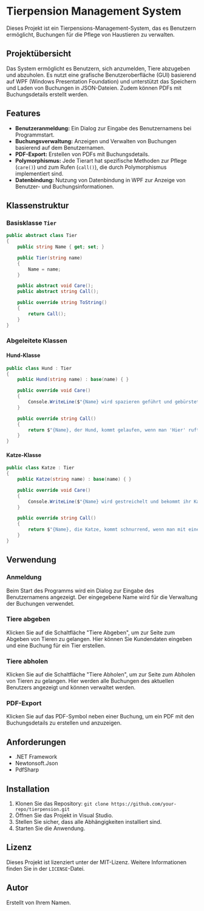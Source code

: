 
# Tierpension Management System

Dieses Projekt ist ein Tierpensions-Management-System, das es Benutzern ermöglicht, Buchungen für die Pflege von Haustieren zu verwalten.

## Projektübersicht

Das System ermöglicht es Benutzern, sich anzumelden, Tiere abzugeben und abzuholen. Es nutzt eine grafische Benutzeroberfläche (GUI) basierend auf WPF (Windows Presentation Foundation) und unterstützt das Speichern und Laden von Buchungen in JSON-Dateien. Zudem können PDFs mit Buchungsdetails erstellt werden.

## Features

- **Benutzeranmeldung:** Ein Dialog zur Eingabe des Benutzernamens bei Programmstart.
- **Buchungsverwaltung:** Anzeigen und Verwalten von Buchungen basierend auf dem Benutzernamen.
- **PDF-Export:** Erstellen von PDFs mit Buchungsdetails.
- **Polymorphismus:** Jede Tierart hat spezifische Methoden zur Pflege (`care()`) und zum Rufen (`call()`), die durch Polymorphismus implementiert sind.
- **Datenbindung:** Nutzung von Datenbindung in WPF zur Anzeige von Benutzer- und Buchungsinformationen.

## Klassenstruktur

### Basisklasse `Tier`

```csharp
public abstract class Tier
{
    public string Name { get; set; }

    public Tier(string name)
    {
        Name = name;
    }

    public abstract void Care();
    public abstract string Call();

    public override string ToString()
    {
        return Call();
    }
}
```

### Abgeleitete Klassen

#### Hund-Klasse

```csharp
public class Hund : Tier
{
    public Hund(string name) : base(name) { }

    public override void Care()
    {
        Console.WriteLine($"{Name} wird spazieren geführt und gebürstet.");
    }

    public override string Call()
    {
        return $"{Name}, der Hund, kommt gelaufen, wenn man 'Hier' ruft.";
    }
}
```

#### Katze-Klasse

```csharp
public class Katze : Tier
{
    public Katze(string name) : base(name) { }

    public override void Care()
    {
        Console.WriteLine($"{Name} wird gestreichelt und bekommt ihr Katzenklo gereinigt.");
    }

    public override string Call()
    {
        return $"{Name}, die Katze, kommt schnurrend, wenn man mit einer Dose raschelt.";
    }
}
```

## Verwendung

### Anmeldung

Beim Start des Programms wird ein Dialog zur Eingabe des Benutzernamens angezeigt. Der eingegebene Name wird für die Verwaltung der Buchungen verwendet.

### Tiere abgeben

Klicken Sie auf die Schaltfläche "Tiere Abgeben", um zur Seite zum Abgeben von Tieren zu gelangen. Hier können Sie Kundendaten eingeben und eine Buchung für ein Tier erstellen.

### Tiere abholen

Klicken Sie auf die Schaltfläche "Tiere Abholen", um zur Seite zum Abholen von Tieren zu gelangen. Hier werden alle Buchungen des aktuellen Benutzers angezeigt und können verwaltet werden.

### PDF-Export

Klicken Sie auf das PDF-Symbol neben einer Buchung, um ein PDF mit den Buchungsdetails zu erstellen und anzuzeigen.

## Anforderungen

- .NET Framework
- Newtonsoft.Json
- PdfSharp

## Installation

1. Klonen Sie das Repository: `git clone https://github.com/your-repo/tierpension.git`
2. Öffnen Sie das Projekt in Visual Studio.
3. Stellen Sie sicher, dass alle Abhängigkeiten installiert sind.
4. Starten Sie die Anwendung.

## Lizenz

Dieses Projekt ist lizenziert unter der MIT-Lizenz. Weitere Informationen finden Sie in der `LICENSE`-Datei.

## Autor

Erstellt von Ihrem Namen.
